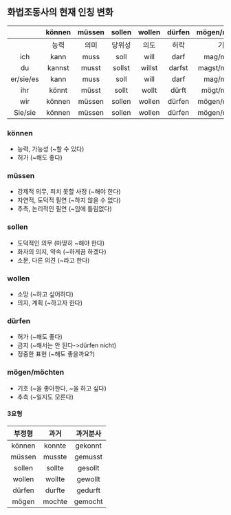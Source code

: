 ## 화법조동사의 현재 인칭 변화
||können|müssen|sollen|wollen|dürfen|mögen/möchten|
|:---:|:---:|:---:|:---:|:---:|:---:|:---:|
||능력|의미|당위성|의도|허락|기호|
|ich|kann|muss|soll|will|darf|mag/möchte|
|du|kannst|musst|sollst|willst|darfst|magst/möchtest|
|er/sie/es|kann|muss|soll|will|darf|mag/möchte|
|ihr|könnt|müsst|sollt|wollt|dürft|mögt/möchtet|
|wir|können|müssen|sollen|wollen|dürfen|mögen/möchten|
|Sie/sie|können|müssen|sollen|wollen|dürfen|mögen/möchten|
### können
- 능력, 가능성 (~할 수 있다)
- 허가 (~해도 좋다)
### müssen
- 강제적 의무, 피치 못할 사정 (~해야 한다)
- 자연적, 도덕적 필연 (~하지 않을 수 없다)
- 추측, 논리적인 필연 (~임에 틀림없다)
### sollen
- 도덕적인 의무 (마땅히 ~해야 한다)
- 화자의 의지, 약속 (~하게끔 하겠다)
- 소문, 다른 의견 (~라고 한다)
### wollen
- 소망 (~하고 싶어하다)
- 의지, 계획 (~하고자 한다)
### dürfen
- 허가 (~해도 좋다)
- 금지 (~해서는 안 된다->dürfen nicht)
- 정중한 표현 (~해도 좋을까요?)
### mögen/möchten
- 기호 (~을 좋아한다, ~을 하고 싶다)
- 추측 (~일지도 모른다)

#### 3요형
|부정형|과거|과거분사|
|:---:|:---:|:---:|
|können|konnte|gekonnt|
|müssen|musste|gemusst|
|sollen|sollte|gesollt|
|wollen|wollte|gewollt|
|dürfen|durfte|gedurft|
|mögen|mochte|gemocht|